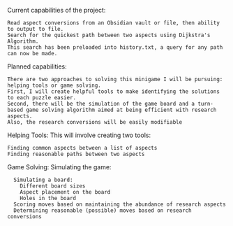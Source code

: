 Current capabilities of the project:

    Read aspect conversions from an Obsidian vault or file, then ability to output to file.
    Search for the quickest path between two aspects using Dijkstra's Algorithm.
    This search has been preloaded into history.txt, a query for any path can now be made.

Planned capabilities:

    There are two approaches to solving this minigame I will be pursuing: helping tools or game solving.
    First, I will create helpful tools to make identifying the solutions to each puzzle easier.
    Second, there will be the simulation of the game board and a turn-based game solving algorithm aimed at being efficient with research aspects.
    Also, the research conversions will be easily modifiable
  
  Helping Tools: This will involve creating two tools:
    
    Finding common aspects between a list of aspects
    Finding reasonable paths between two aspects

  Game Solving: Simulating the game:

      Simulating a board:
        Different board sizes
        Aspect placement on the board
        Holes in the board
      Scoring moves based on maintaining the abundance of research aspects
      Determining reasonable (possible) moves based on research conversions
